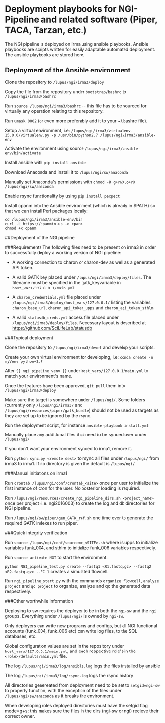 # Deployment playbooks for NGI-Pipeline and related software (Piper, TACA, Tarzan, etc.) 

The NGI pipeline is deployed on Irma using ansible playbooks. Ansible playbooks are scripts written for easily adaptable automated deployment. The ansible playbooks are stored here.

## Deployment of the Ansible environment

Clone the repository to `/lupus/ngi/irma3/deploy`

Copy the file from the repository under `bootstrap/bashrc` to `/lupus/ngi/irma3/bashrc` 

Run `source /lupus/ngi/irma3/bashrc` -- this file has to be sourced for virtually any operation relating to this repository.

Run `umask 0002` (or even more preferably add it to your ~/.bashrc file).

Setup a virtual environment, i.e: `/lupus/ngi/irma3/virtualenv-15.0.0/virtualenv.py -p /usr/bin/python2.7 /lupus/ngi/irma3/ansible-env`

Activate the environment using source `/lupus/ngi/irma3/ansible-env/bin/activate`

Install ansible with `pip install ansible`

Download Anaconda and install it to `/lupus/ngi/sw/anaconda`

Manually set Anaconda's permissions with `chmod -R g+rwX,o+rX /lupus/ngi/sw/anaconda`

Enable rsync functionality by using `pip install pexpect`

Install cpanm into the Ansible environment (which is already in $PATH) so that we can install Perl packages locally: 

```
cd /lupus/ngi/irma3/ansible-env/bin
curl -L https://cpanmin.us -o cpanm
chmod +x cpanm
```

##Deployment of the NGI pipeline

###Requirements
The following files need to be present on irma3 in order to successfully deploy a working version of NGI pipeline:

- A working connection to charon or charon-dev as well as a generated API token. 

- A valid GATK key placed under `/lupus/ngi/irma3/deploy/files`. The filename must be specified in the gatk_keyvariable in `host_vars/127.0.0.1/main.yml`. 

- A `charon_credentials.yml` file placed under `/lupus/ngi/irma3/deploy/host_vars/127.0.0.1/` listing the variables `charon_base_url`, `charon_api_token_upps` and `charon_api_token_sthlm`

- A valid `statusdb_creds.yml` access file placed under `/lupus/ngi/irma3/deploy/files`. Necessary layout is described at https://github.com/SciLifeLab/statusdb

###Typical deployment

Clone the repository to `/lupus/ngi/irma3/devel` and develop your scripts.

Create your own virtual environment for developing, i.e: `conda create -n myVenv python=2.7`

Alter `{{ ngi_pipeline_venv }}` under `host_vars/127.0.0.1/main.yml` to match your environment's name.

Once the features have been approved, `git pull` them into `/lupus/ngi/irma3/deploy`

Make sure the target is somewhere under `/lupus/ngi/`. Some folders (currently only `/lupus/ngi/irma3/` and 
`/lupus/ngi/resources/piper/gatk_bundle`) should not be used as targets as they are set up to be ignored by the rsync.

Run the deployment script, for instance `ansible-playbook install.yml`

Manually place any additional files that need to be synced over under `/lupus/ngi/`

If you don't want your environment synced to irma1, remove it.

Run `python sync.py <remote dest>` to rsync all files under `/lupus/ngi/` from irma3 to irma1. If no directory is given the default is `/lupus/ngi/`

###Manual initiations on irma1

Run `crontab /lupus/ngi/conf/crontab_<site>` once per user to initialize the first instance of cron for the user. No posterior loading is required.

Run `/lupus/ngi/resources/create_ngi_pipeline_dirs.sh <project_name>` once per project (i.e. ngi2016003) to create the log and db directories for NGI pipeline.

Run `/lupus/ngi/sw/piper/gen_GATK_ref.sh` one time ever to generate the required GATK indexes to run piper.

###Quick integrity verification

Run `source /lupus/ngi/conf/sourceme_<SITE>.sh` where <site> is upps to initialize variables funk_004, and sthlm to initialize funk_006 variables respectively.

Run `source activate NGI` to start the environment.

`python NGI_pipeline_test.py create --fastq1 <R1.fastq.gz> --fastq2 <R2.fastq.gz> --FC 1` creates a simulated flowcell.

Run `ngi_pipeline_start.py` with the commands `organize flowcell`, `analyze project` and `qc project` to organize, analyze and qc the generated data respectively.

###Other worthwhile information

Deploying to sw requires the deployer to be in both the `ngi-sw` and the `ngi` groups. Everything under `/lupus/ngi/` is owned by `ngi-sw`.

Only deployers can write new programs and configs, but all NGI functional accounts (funk_004, funk_006 etc) can write log files, to the SQL databases, etc.

Global configuration values are set in the repository under `host_vars/127.0.0.1/main.yml`, and each respective role's in the `<role>/defaults/main.yml` file. 

The log `/lupus/ngi/irma3/log/ansible.log` logs the files installed by ansible

The log `/lupus/ngi/irma3/log/rsync.log` logs the rsync history

All directories genereated from deployment need to be set to `setgid=ngi-sw` to properly function, with the exception of the files under `/lupus/ngi/sw/anaconda` as it breaks the environment.

When developing roles deployed directories must have the setgid flag mode=g+s; this makes sure the files in the dirs (ngi-sw or ngi) recieve their correct owner.
